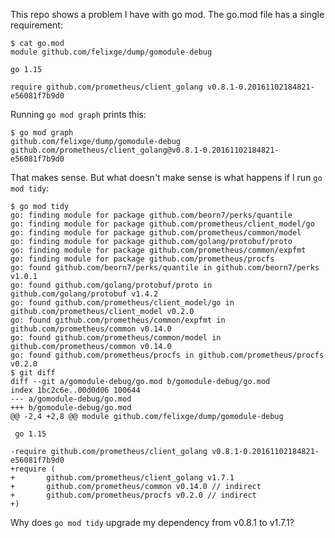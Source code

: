 This repo shows a problem I have with go mod. The go.mod file has a single requirement:

```
$ cat go.mod
module github.com/felixge/dump/gomodule-debug

go 1.15

require github.com/prometheus/client_golang v0.8.1-0.20161102184821-e56081f7b9d0
```

Running `go mod graph` prints this:

```
$ go mod graph
github.com/felixge/dump/gomodule-debug github.com/prometheus/client_golang@v0.8.1-0.20161102184821-e56081f7b9d0
```

That makes sense. But what doesn't make sense is what happens if I run `go mod tidy`:

```
$ go mod tidy
go: finding module for package github.com/beorn7/perks/quantile
go: finding module for package github.com/prometheus/client_model/go
go: finding module for package github.com/prometheus/common/model
go: finding module for package github.com/golang/protobuf/proto
go: finding module for package github.com/prometheus/common/expfmt
go: finding module for package github.com/prometheus/procfs
go: found github.com/beorn7/perks/quantile in github.com/beorn7/perks v1.0.1
go: found github.com/golang/protobuf/proto in github.com/golang/protobuf v1.4.2
go: found github.com/prometheus/client_model/go in github.com/prometheus/client_model v0.2.0
go: found github.com/prometheus/common/expfmt in github.com/prometheus/common v0.14.0
go: found github.com/prometheus/common/model in github.com/prometheus/common v0.14.0
go: found github.com/prometheus/procfs in github.com/prometheus/procfs v0.2.0
$ git diff
diff --git a/gomodule-debug/go.mod b/gomodule-debug/go.mod
index 1bc2c6e..00d0d06 100644
--- a/gomodule-debug/go.mod
+++ b/gomodule-debug/go.mod
@@ -2,4 +2,8 @@ module github.com/felixge/dump/gomodule-debug
 
 go 1.15
 
-require github.com/prometheus/client_golang v0.8.1-0.20161102184821-e56081f7b9d0
+require (
+       github.com/prometheus/client_golang v1.7.1
+       github.com/prometheus/common v0.14.0 // indirect
+       github.com/prometheus/procfs v0.2.0 // indirect
+)
```

Why does `go mod tidy` upgrade my dependency from v0.8.1 to v1.7.1?
